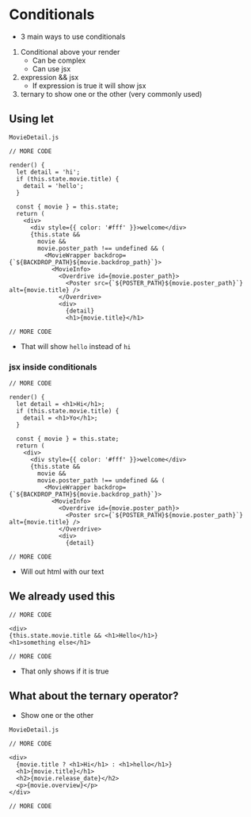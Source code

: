 # Conditionals
* 3 main ways to use conditionals

1. Conditional above your render
    * Can be complex
    * Can use jsx
2. expression && jsx
    * If expression is true it will show jsx
3. ternary to show one or the other (very commonly used)

## Using let

`MovieDetail.js`

```
// MORE CODE

render() {
  let detail = 'hi';
  if (this.state.movie.title) {
    detail = 'hello';
  }

  const { movie } = this.state;
  return (
    <div>
      <div style={{ color: '#fff' }}>welcome</div>
      {this.state &&
        movie &&
        movie.poster_path !== undefined && (
          <MovieWrapper backdrop={`${BACKDROP_PATH}${movie.backdrop_path}`}>
            <MovieInfo>
              <Overdrive id={movie.poster_path}>
                <Poster src={`${POSTER_PATH}${movie.poster_path}`} alt={movie.title} />
              </Overdrive>
              <div>
                {detail}
                <h1>{movie.title}</h1>

// MORE CODE
```

* That will show `hello` instead of `hi`

### jsx inside conditionals
```
// MORE CODE

render() {
  let detail = <h1>Hi</h1>;
  if (this.state.movie.title) {
    detail = <h1>Yo</h1>;
  }

  const { movie } = this.state;
  return (
    <div>
      <div style={{ color: '#fff' }}>welcome</div>
      {this.state &&
        movie &&
        movie.poster_path !== undefined && (
          <MovieWrapper backdrop={`${BACKDROP_PATH}${movie.backdrop_path}`}>
            <MovieInfo>
              <Overdrive id={movie.poster_path}>
                <Poster src={`${POSTER_PATH}${movie.poster_path}`} alt={movie.title} />
              </Overdrive>
              <div>
                {detail}

// MORE CODE
```

* Will out html with our text

## We already used this
```
// MORE CODE

<div>
{this.state.movie.title && <h1>Hello</h1>}
<h1>something else</h1>

// MORE CODE
```

* That only shows if it is true

## What about the ternary operator?
* Show one or the other

`MovieDetail.js`

```
// MORE CODE

<div>
  {movie.title ? <h1>Hi</h1> : <h1>hello</h1>}
  <h1>{movie.title}</h1>
  <h2>{movie.release_date}</h2>
  <p>{movie.overview}</p>
</div>

// MORE CODE
```

